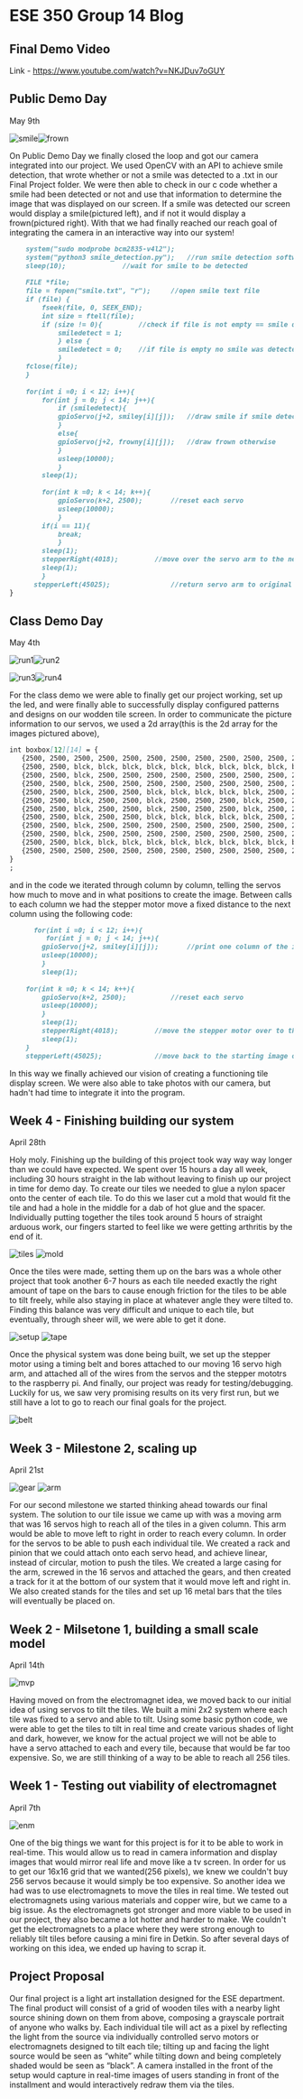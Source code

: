 # ESE 350 Group 14 Blog
## Final Demo Video
Link - https://www.youtube.com/watch?v=NKJDuv7oGUY

## Public Demo Day
May 9th

![smile](Smile.JPG)![frown](Frown.JPG)


On Public Demo Day we finally closed the loop and got our camera integrated into our project. We used OpenCV with an API to achieve smile detection, that wrote whether or not a smile was detected to a .txt in our Final Project folder. We were then able to check in our c code whether a smile had been detected or not and use that information to determine the image that was displayed on our screen. If a smile was detected our screen would display a smile(pictured left), and if not it would display a frown(pictured right). With that we had finally reached our reach goal of integrating the camera in an interactive way into our system! 
```markdown
	system("sudo modprobe bcm2835-v4l2");
	system("python3 smile_detection.py");	//run smile detection software
	sleep(10);				//wait for smile to be detected
	
	FILE *file;
	file = fopen("smile.txt", "r");		//open smile text file
	if (file) {
		fseek(file, 0, SEEK_END);
		int size = ftell(file);
		if (size != 0){			//check if file is not empty == smile detected
			smiledetect = 1;
			} else {
			smiledetect = 0;	//if file is empty no smile was detected
			}
	fclose(file);
	}
	
	for(int i =0; i < 12; i++){
		for(int j = 0; j < 14; j++){
			if (smiledetect){
			gpioServo(j+2, smiley[i][j]);  	//draw smile if smile detected
			}
			else{
			gpioServo(j+2, frowny[i][j]);	//draw frown otherwise
			}
			usleep(10000);
			}
		sleep(1);
         
	 	for(int k =0; k < 14; k++){
			gpioServo(k+2, 2500);		//reset each servo
			usleep(10000);
			}
		if(i == 11){
			break;
			}
		sleep(1);
		stepperRight(4018);			//move over the servo arm to the next column
	 	sleep(1);
      	}	
      stepperLeft(45025);				//return servo arm to original position when image is finished
}
```
## Class Demo Day
May 4th

![run1](1.JPG)![run2](2.JPG)

![run3](3.JPG)![run4](4.JPG)

For the class demo we were able to finally get our project working, set up the led, and were finally able to successfully display configured patterns and designs on our wodden tile screen. In order to communicate the picture information to our servos, we used a 2d array(this is the 2d array for the images pictured above), 
```markdown
int boxbox[12][14] = {  
   {2500, 2500, 2500, 2500, 2500, 2500, 2500, 2500, 2500, 2500, 2500, 2500, 2500, 2500} , 
   {2500, 2500, blck, blck, blck, blck, blck, blck, blck, blck, blck, blck, blck, 2500} , 
   {2500, 2500, blck, 2500, 2500, 2500, 2500, 2500, 2500, 2500, 2500, 2500, blck, 2500} , 
   {2500, 2500, blck, 2500, 2500, 2500, 2500, 2500, 2500, 2500, 2500, 2500, blck, 2500} , 
   {2500, 2500, blck, 2500, 2500, blck, blck, blck, blck, blck, 2500, 2500, blck, 2500} , 
   {2500, 2500, blck, 2500, 2500, blck, 2500, 2500, 2500, blck, 2500, 2500, blck, 2500} , 
   {2500, 2500, blck, 2500, 2500, blck, 2500, 2500, 2500, blck, 2500, 2500, blck, 2500} , 
   {2500, 2500, blck, 2500, 2500, blck, blck, blck, blck, blck, 2500, 2500, blck, 2500} , 
   {2500, 2500, blck, 2500, 2500, 2500, 2500, 2500, 2500, 2500, 2500, 2500, blck, 2500} , 
   {2500, 2500, blck, 2500, 2500, 2500, 2500, 2500, 2500, 2500, 2500, 2500, blck, 2500} , 
   {2500, 2500, blck, blck, blck, blck, blck, blck, blck, blck, blck, blck, blck, 2500} , 
   {2500, 2500, 2500, 2500, 2500, 2500, 2500, 2500, 2500, 2500, 2500, 2500, 2500, 2500} , 
}
;
```
and in the code we iterated through column by column, telling the servos how much to move and in what positions to create the image. Between calls to each column we had the stepper motor move a fixed distance to the next column using the following code:
```markdown
      for(int i =0; i < 12; i++){
         for(int j = 0; j < 14; j++){
	 	gpioServo(j+2, smiley[i][j]);		//print one column of the image
		usleep(10000);
		}
		sleep(1);
		
	for(int k =0; k < 14; k++){
		gpioServo(k+2, 2500);			//reset each servo
		usleep(10000);
		}
		sleep(1);
		stepperRight(4018);			//move the stepper motor over to the next column
		sleep(1);
	}
	stepperLeft(45025);				//move back to the starting image once all the columns are complete
```
In this way we finally achieved our vision of creating a functioning tile display screen. We were also able to take photos with our camera, but hadn't had time to integrate it into the program.
## Week 4 - Finishing building our system
April 28th

Holy moly. Finishing up the building of this project took way way way longer than we could have expected. We spent over 15 hours a day all week, including 30 hours straight in the lab without leaving to finish up our project in time for demo day. To create our tiles we needed to glue a nylon spacer onto the center of each tile. To do this we laser cut a mold that would fit the tile and had a hole in the middle for a dab of hot glue and the spacer. Individually putting together the tiles took around 5 hours of straight arduous work, our fingers started to feel like we were getting arthritis by the end of it. 

![tiles](tiles.JPG) ![mold](mold.jpg)

Once the tiles were made, setting them up on the bars was a whole other project that took another 6-7 hours as each tile needed exactly the right amount of tape on the bars to cause enough friction for the tiles to be able to tilt freely, while also staying in place at whatever angle they were tilted to. Finding this balance was very difficult and unique to each tile, but eventually, through sheer will, we were able to get it done. 

![setup](setup.JPG) ![tape](tape.jpg)

Once the physical system was done being built, we set up the stepper motor using a timing belt and bores attached to our moving 16 servo high arm, and attached all of the wires from the servos and the stepper mototrs to the raspberry pi. And finally, our project was ready for testing/debugging. Luckily for us, we saw very promising results on its very first run, but we still have a lot to go to reach our final goals for the project.

![belt](belt.jpg)
## Week 3 - Milestone 2, scaling up
April 21st

![gear](gear.JPG) ![arm](arm.JPG)

For our second milestone we started thinking ahead towards our final system. The solution to our tile issue we came up with was a moving arm that was 16 servos high to reach all of the tiles in a given column. This arm would be able to move left to right in order to reach every column. In order for the servos to be able to push each individual tile. We created a rack and pinion that we could attach onto each servo head, and achieve linear, instead of circular, motion to push the tiles. We created a large casing for the arm, screwed in the 16 servos and attached the gears, and then created a track for it at the bottom of our system that it would move left and right in. We also created stands for the tiles and set up 16 metal bars that the tiles will eventually be placed on.

## Week 2 - Milsetone 1, building a small scale model
April 14th

![mvp](mvp.JPG)

Having moved on from the electromagnet idea, we moved back to our initial idea of using servos to tilt the tiles. We built a mini 2x2 system where each tile was fixed to a servo and able to tilt. Using some basic python code, we were able to get the tiles to tilt in real time and create various shades of light and dark, however, we know for the actual project we will not be able to have a servo attached to each and every tile, because that would be far too expensive. So, we are still thinking of a way to be able to reach all 256 tiles.
## Week 1 - Testing out viability of electromagnet
April 7th

![enm](enm.JPG)

One of the big things we want for this project is for it to be able to work in real-time. This would allow us to read in camera information and display images that would mirror real life and move like a tv screen. In order for us to get our 16x16 grid that we wanted(256 pixels), we knew we couldn't buy 256 servos because it would simply be too expensive. So another idea we had was to use electromagnets to move the tiles in real time. We tested out electromagnets using various materials and copper wire, but we came to a big issue. As the electromagnets got stronger and more viable to be used in our project, they also became a lot hotter and harder to make. We couldn't get the electromagnets to a place where they were strong enough to reliably tilt tiles before causing a mini fire in Detkin. So after several days of working on this idea, we ended up having to scrap it.

## Project Proposal
Our final project is a light art installation designed for the ESE department. The final
product will consist of a grid of wooden tiles with a nearby light source shining down on them from
above, composing a grayscale portrait of anyone who walks by. Each individual tile will act as a pixel by
reflecting the light from the source via individually controlled servo motors or electromagnets designed to
tilt each tile; tilting up and facing the light source would be seen as “white” while tilting down and being
completely shaded would be seen as “black”. A camera installed in the front of the setup would capture in
real-time images of users standing in front of the installment and would interactively redraw them via the
tiles.
